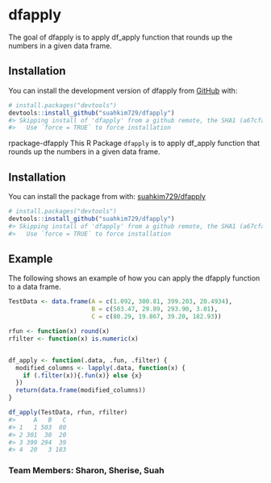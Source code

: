 
<!-- README.md is generated from README.Rmd. Please edit that file -->

# dfapply

<!-- badges: start -->
<!-- badges: end -->

The goal of dfapply is to apply df_apply function that rounds up the
numbers in a given data frame.

## Installation

You can install the development version of dfapply from
[GitHub](https://github.com/suahkim729/dfapply) with:

``` r
# install.packages("devtools")
devtools::install_github("suahkim729/dfapply")
#> Skipping install of 'dfapply' from a github remote, the SHA1 (a67cfa85) has not changed since last install.
#>   Use `force = TRUE` to force installation
```

rpackage-dfapply This R Package `dfapply` is to apply df_apply function
that rounds up the numbers in a given data frame.

## Installation

You can install the package from with:
[suahkim729/dfapply](https://github.com/suahkim729/dfapply)

``` r
# install.packages("devtools")
devtools::install_github("suahkim729/dfapply")
#> Skipping install of 'dfapply' from a github remote, the SHA1 (a67cfa85) has not changed since last install.
#>   Use `force = TRUE` to force installation
```

## Example

The following shows an example of how you can apply the dfapply function
to a data frame.

``` r
TestData <- data.frame(A = c(1.092, 300.81, 399.203, 20.4934),
                       B = c(503.47, 29.89, 293.90, 3.01),
                       C = c(80.29, 19.867, 39.20, 182.93))

rfun <- function(x) round(x)
rfilter <- function(x) is.numeric(x)


df_apply <- function(.data, .fun, .filter) {
  modified_columns <- lapply(.data, function(x) {
    if (.filter(x)){.fun(x)} else {x}
  })
  return(data.frame(modified_columns))
}

df_apply(TestData, rfun, rfilter)
#>     A   B   C
#> 1   1 503  80
#> 2 301  30  20
#> 3 399 294  39
#> 4  20   3 183
```

### Team Members: Sharon, Sherise, Suah
